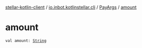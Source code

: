 [stellar-kotlin-client](../../index.md) / [io.inbot.kotlinstellar.cli](../index.md) / [PayArgs](index.md) / [amount](./amount.md)

# amount

`val amount: `[`String`](https://kotlinlang.org/api/latest/jvm/stdlib/kotlin/-string/index.html)